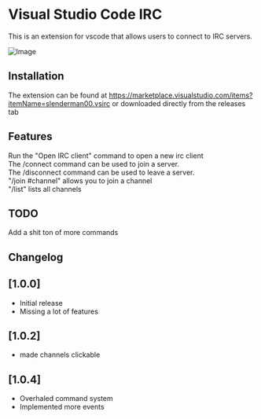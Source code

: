# Visual Studio Code IRC
This is an extension for vscode that allows users to connect to IRC servers.

![Image](https://i.imgur.com/RBOMA7Q.png)

## Installation
The extension can be found at https://marketplace.visualstudio.com/items?itemName=slenderman00.vsirc
or downloaded directly from the releases tab

## Features

Run the "Open IRC client" command to open a new irc client <br />
The /connect command can be used to join a server.<br />
The /disconnect command can be used to leave a server.<br /> 
"/join #channel" allows you to join a channel<br />
"/list" lists all channels<br />

## TODO
Add a shit ton of more commands

## Changelog

## [1.0.0]

- Initial release
- Missing a lot of features

## [1.0.2]

- made channels clickable

## [1.0.4]

- Overhaled command system
- Implemented more events